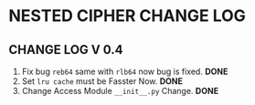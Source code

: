 # NESTED CIPHER CHANGE LOG

## CHANGE LOG V 0.4
1. Fix bug `reb64` same with `rlb64` now bug is fixed.  __DONE__
2. Set `lru cache` must be Fasster Now.                 __DONE__
3. Change Access Module `__init__.py` Change.           __DONE__


